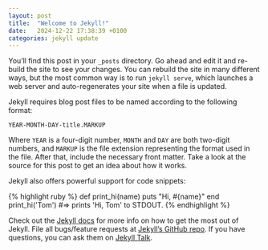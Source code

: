 ```yaml
---
layout: post
title:  "Welcome to Jekyll!"
date:   2024-12-22 17:38:39 +0100
categories: jekyll update
---
```


You’ll find this post in your `_posts` directory. Go ahead and edit it and re-build the site to see your changes. You
can rebuild the site in many different ways, but the most common way is to run `jekyll serve`, which launches a web
server and auto-regenerates your site when a file is updated.

Jekyll requires blog post files to be named according to the following format:

`YEAR-MONTH-DAY-title.MARKUP`

Where `YEAR` is a four-digit number, `MONTH` and `DAY` are both two-digit numbers, and `MARKUP` is the file extension
representing the format used in the file. After that, include the necessary front matter. Take a look at the source for
this post to get an idea about how it works.

Jekyll also offers powerful support for code snippets:

{% highlight ruby %}
def print_hi(name)
puts "Hi, #{name}"
end
print_hi('Tom')
#=> prints 'Hi, Tom' to STDOUT.
{% endhighlight %}

Check out the [Jekyll docs][jekyll-docs] for more info on how to get the most out of Jekyll. File all bugs/feature
requests at [Jekyll’s GitHub repo][jekyll-gh]. If you have questions, you can ask them on [Jekyll Talk][jekyll-talk].

[jekyll-docs]: https://jekyllrb.com/docs/home

[jekyll-gh]:   https://github.com/jekyll/jekyll

[jekyll-talk]: https://talk.jekyllrb.com/
